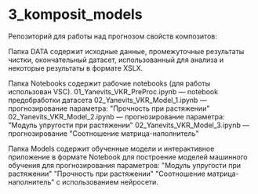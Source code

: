 # 3_komposit_models
Репозиторий для работы над прогнозом свойств композитов:

Папка DATA содержит исходные данные, промежуточные результаты чистки, окончательный датасет, использованный для анализа и некоторые результаты в формате XSLX.
 
Папка Notebooks содержит рабочие notebooks (для работы использован VSC).
01_Yanevits_VKR_PreProc.ipynb — notebook предобработки датасета
02_Yanevits_VKR_Model_1.ipynb — прогнозирование параметра: "Прочность при растяжении"
02_Yanevits_VKR_Model_2.ipynb — прогнозирование параметра: "Модуль упругости при растяжении"
02_Yanevits_VKR_Model_3.ipynb — прогнозирование "Соотношение матрица-наполнитель"
 
Папка Models содержит обученные модели и интерактивное приложение в формате Notebook для построение моделей машинного обучения для прогнозирования параметров:
"Модуль упругости при растяжении"
"Прочность при растяжении"
"Соотношение матрица-наполнитель" с использованием нейросети.